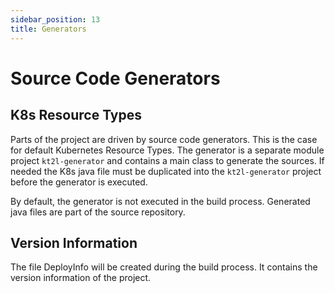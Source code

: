 ```yaml
---
sidebar_position: 13
title: Generators
---
```


# Source Code Generators

## K8s Resource Types

Parts of the project are driven by source code generators. This is the case for default Kubernetes Resource 
Types. The generator is a separate module project `kt2l-generator` and contains a main class to generate
the sources. If needed the K8s java file must be duplicated into the `kt2l-generator` project before the
generator is executed.

By default, the generator is not executed in the build process. Generated java files are part of the 
source repository.

## Version Information

The file DeployInfo will be created during the build process. It contains the version information of the project.

